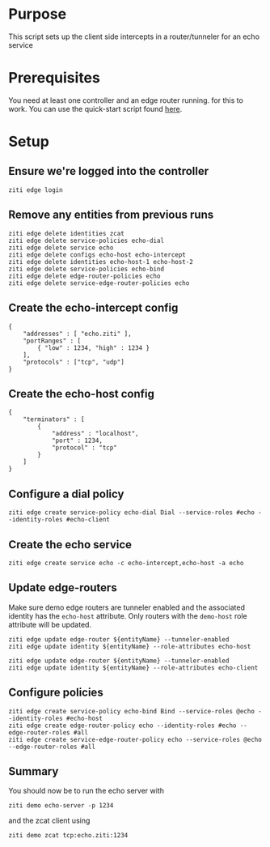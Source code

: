 # Purpose

This script sets up the client side intercepts in a router/tunneler for an echo service

# Prerequisites

You need at least one controller and an edge router running. for this to work.
You can use the quick-start script found [here](https://github.com/cosmic-cloak/ztna/tree/release-next/quickstart).

# Setup

## Ensure we're logged into the controller

```action:ziti-login allowRetry=true
ziti edge login
```

<!--action:keep-session-alive interval=1m quiet=false-->

## Remove any entities from previous runs

```action:ziti
ziti edge delete identities zcat 
ziti edge delete service-policies echo-dial
ziti edge delete service echo
ziti edge delete configs echo-host echo-intercept
ziti edge delete identities echo-host-1 echo-host-2
ziti edge delete service-policies echo-bind
ziti edge delete edge-router-policies echo
ziti edge delete service-edge-router-policies echo 
```

## Create the echo-intercept config

```action:ziti-create-config name=echo-intercept type=intercept.v1
{
    "addresses" : [ "echo.ziti" ],
    "portRanges" : [
        { "low" : 1234, "high" : 1234 }
    ],
    "protocols" : ["tcp", "udp"]
}
```

## Create the echo-host config

```action:ziti-create-config name=echo-host type=host.v2
{
    "terminators" : [
        {
            "address" : "localhost",
            "port" : 1234,
            "protocol" : "tcp"   
        }
    ]
}
```

## Configure a dial policy

```action:ziti
ziti edge create service-policy echo-dial Dial --service-roles #echo --identity-roles #echo-client
```

## Create the echo service

```action:ziti
ziti edge create service echo -c echo-intercept,echo-host -a echo
```

## Update edge-routers

Make sure demo edge routers are tunneler enabled and the associated identity has the `echo-host` attribute.
Only routers with the `demo-host` role attribute will be updated.

```action:ziti-for-each type=edge-routers minCount=1 maxCount=2 filter='anyOf(roleAttributes)="demo-host"'
ziti edge update edge-router ${entityName} --tunneler-enabled
ziti edge update identity ${entityName} --role-attributes echo-host 
```

```action:ziti-for-each type=edge-routers minCount=1 maxCount=2 filter='anyOf(roleAttributes)="demo-intercept"'
ziti edge update edge-router ${entityName} --tunneler-enabled
ziti edge update identity ${entityName} --role-attributes echo-client 
```

## Configure policies

```action:ziti
ziti edge create service-policy echo-bind Bind --service-roles @echo --identity-roles #echo-host
ziti edge create edge-router-policy echo --identity-roles #echo --edge-router-roles #all
ziti edge create service-edge-router-policy echo --service-roles @echo --edge-router-roles #all
```

## Summary

You should now be to run the echo server with

```
ziti demo echo-server -p 1234
```

and the zcat client using

```
ziti demo zcat tcp:echo.ziti:1234
```